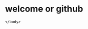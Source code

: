 <html>
<head>
  <title>demo</title>
  </head>
  <body>
    <h1>welcome or github</h1>
    
    </body>
  
  </html>
